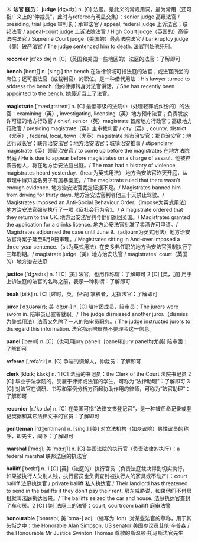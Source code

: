 ☀ <span class="category">**法官 庭员：**</span>
<span class="vocabulary">**judge**</span> [dӡʌdӡ] 
<span class="definition">n. [C] 法官。是此义的常规用词，最为常用（还可指广义上的“仲裁员”，此时与referee有明显交集）：</span>senior judge 高级法官 / presiding, trial judge 审判长；承审法官 / appeal, federal judge 上诉法官；联邦法官 / appeal-court judge 上诉法院法官 / High Court judge（英国的）高等法院法官 / Supreme Court judge（美国的）最高法院法官 / bankruptcy judge（美）破产法官 / The judge sentenced him to death. 法官判处他死刑。

<span class="vocabulary">**recorder**</span> [rɪ'kɔ:də] 
<span class="definition">n. [C]（英国和美国一些地区的）法庭的法官：</span>了解即可 

<span class="vocabulary">**bench**</span> [bentʃ] 
<span class="definition">n. [sing.] the bench 在法律领域可指法庭的法官；或法官所坐的席位；还可指法官（或裁判官）的职位。是一种借代用法：</span>His lawyer turned to address the bench. 他的律师转身对法官讲话。/ She has recently been appointed to the bench. 她最近当上了法官。
           
<span class="vocabulary">**magistrate**</span> [ˈmædʒɪstreɪt]
<span class="definition">n. [C] 最低等级的法院中（处理轻罪或纠纷的）的法官：</span>examining（英）, investigating, licensing（英）地方预审法官；负责发放许可证的地方行政官 / chief, senior（英）magistrate 首席地方行政官；高级地方行政官 / presiding magistrate（英）主审裁判官 / city（英）, county, district（尤英）, federal, local, town（尤英）magistrate 城市治安官；郡县治安官；地区行政长官；联邦治安法官；地方治安法官；城镇治安推事 / stipendiary magistrate（英）领薪治安官 / to come up before the magistrates 在地方法院出庭 / He is due to appear before magistrates on a charge of assault. 他被控袭击他人，将在地方治安法庭出庭。/ The man had a history of violence, magistrates heard yesterday.（hear为英式用法） 地方治安法官昨天开庭，从审理中得知这名男子有施暴案底。/ The magistrate ruled that there wasn't enough evidence. 地方治安法官裁定证据不足。/ Magistrates banned him from driving for thirty days. 地方治安法官判令他三十天禁止驾驶。/ Magistrates imposed an Anti-Social Behaviour Order.（impose为英式用法）地方治安法官强制执行了一项《反社会行为令》。/ A magistrate ordered that they return to the UK. 地方治安法官判今他们返回英国。/ Magistrates granted the application for a drinks licence. 地方治安法官批准了卖酒许可申请。/ Magistrates adjourned the case until June 9.（adjourn为英式用法）地方治安法官将案子延至6月9日审理。/ Magistrates sitting in And-over imposed a three-year sentence.（sit为英式用法）在安多弗任职的地方治安法官强制执行了三年刑期。/ magistrate judge（美）地方治安法官 / magistrates' court（英国的）地方治安法庭

<span class="vocabulary">**justice**</span> ['dӡʌstɪs] 
<span class="definition">n. 1 [C] [美] 法官，也用作称谓：</span>了解即可 <span class="definition">2 [C] [英，加] 用于上诉法庭的法官的名称之前，表示一种称谓：</span>了解即可
                            
<span class="vocabulary">**beak**</span> [bi:k]
<span class="definition">n. [C] [过时，英，俚语] 掌权者，尤指法官：</span>了解即可

<span class="vocabulary">**juror**</span> [ˈdʒʊərə(r); 美 ˈdʒʊr-]
<span class="definition">n. [C] 陪审团成员，陪审员：</span>The jurors were sworn in. 陪审员已宣誓就职。/ The judge dismissed another juror.（dismiss为美式用法）法官又免除了一人的陪审员职务。/ The judge instructed jurors to disregard this information. 法官指示陪审员不要理会这一信息。

<span class="vocabulary">**panel**</span> [ˈpænl]
<span class="definition">n. [C]（也可用jury panel）[panel和jury panel均尤美] 陪审团：</span>了解即可

<span class="vocabulary">**referee**</span> [͵refə'ri:] 
<span class="definition">n. [C] 争端的调解人，仲裁员：</span>了解即可

<span class="vocabulary">**clerk**</span> [klɑːk; klə:k] 
<span class="definition">n. 1 [C] 法庭的书记员：</span>the Clerk of the Court 法院书记员 <span class="definition">2 [C] 毕业于法学院的，受雇于律师或法官的学生，可称为“法律助理”：</span>了解即可 <span class="definition">3 [C] 对法官在调研、书写和案例分析方面起协助作用的律师，可称为“法官助理”：</span>了解即可

<span class="vocabulary">**recorder**</span> [rɪ'kɔ:də] 
<span class="definition">n. [C] 在美国可指“法律文书登记官”，是一种被任命记录或登记契据和其它法律文书的官员：</span>了解即可

<span class="vocabulary">**gentleman**</span> ['dӡentlmən] 
<span class="definition">n. [sing.] [美] 对立法机构（如众议院）男性议员的称呼，即先生，阁下：</span>了解即可
           
<span class="vocabulary">**marshal**</span> [ˈmɑ:ʃl; 美 ˈmɑ:rʃl]
<span class="definition">n. [C] 美国法院的执行官（负责法律的执行）：</span>a federal marshal 联邦法庭的执法官
  
<span class="vocabulary">**bailiff**</span> [ˈbeɪlɪf]
<span class="definition">n. 1 [C] [英]（法庭的）执行官员（负责法庭裁决得到切实执行，如果被执行人欠别人钱，执行官员也负责查封被执行人的家具或不动产）：</span>court bailiff 法庭执达官 / private bailiff 私人执达官 / Their landlord has threatened to send in the bailiffs if they don't pay their rent. 房东威胁说，如果他们不付房租就叫法庭执达官来。/ The bailiffs seized the car and house. 法庭执达官查封了车和房。<span class="definition">2 [C] [美] 法庭上的法警：</span>court, courtroom bailiff 庭审法警

<span class="vocabulary">**honourable**</span> [ˈɒnərəbl; 美 ˈɑ:nə-]
<span class="definition">adj.（缩写为Hon）对某些法官的尊称，用于其头衔之中：</span>the Honorable Alan Simpson, US senator 美国参议员艾伦·辛普森 / the Honourable Mr Justice Swinton Thomas 尊敬的斯温顿·托马斯法官先生

